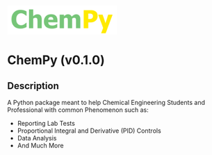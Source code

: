 <img src="Images/pngs/ChemPyLogo.png" width="50%">

# ChemPy (v0.1.0)

## Description

A Python package meant to help Chemical Engineering Students and Professional with
common Phenomenon such as:
<ul>
    <li>Reporting Lab Tests</li>
    <li>Proportional Integral and Derivative (PID) Controls</li>
    <li>Data Analysis</li>
    <li>And Much More</li>
</ul>